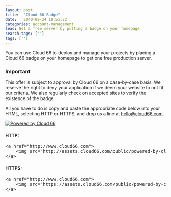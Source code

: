 ```yaml
---
layout: post
title:  "Cloud 66 Badge"
date:   2040-09-24 10:51:22
categories: account-management
lead: Get a free server by putting a badge on your homepage
search-tags: ['']
tags: ['']
---
```


You can use Cloud 66 to deploy and manage your projects by placing a Cloud 66 badge on your homepage to get one free production server.

<div class="notice">
		<h3>Important</h3>
		<p>
			This offer is subject to approval by Cloud 66 on a case-by-case basis. We reserve the right to deny your application if we deem your website to not fit our criteria. We also regularly check on accepted sites to verify the existence of the badge.
		</p>
</div>

All you have to do is copy and paste the appropriate code below into your HTML, selecting HTTP or HTTPS, and drop us a line at <a href='mailto:hello@cloud66.com'>hello@cloud66.com</a>.

<a href="http://www.cloud66.com"><img src="https://assets.cloud66.com/public/powered-by-cloud66.png" title="Powered by Cloud 66"/></a>

<h4>HTTP:</h4>

<pre class="prettyprint">
&lt;a href="http://www.cloud66.com"&gt;
    &lt;img src="http://assets.cloud66.com/public/powered-by-cloud66.png" title="Powered by Cloud 66"&gt;
&lt;/a&gt;
</pre>


<h4>HTTPS:</h4>

<pre class="prettyprint">
&lt;a href="http://www.cloud66.com"&gt;
    &lt;img src="https://assets.cloud66.com/public/powered-by-cloud66.png" title="Powered by Cloud 66"/&gt;
&lt;/a&gt;
</pre>